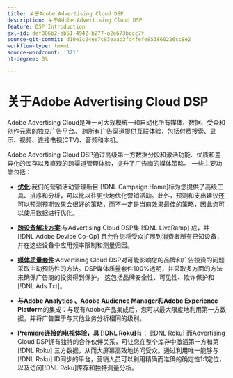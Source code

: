 ```yaml
---
title: 关于Adobe Advertising Cloud DSP
description: 关于Adobe Advertising Cloud DSP
feature: DSP Introduction
exl-id: def006b2-eb51-4942-b277-a2e673bccc7f
source-git-commit: d10e1c24ee7c93eaab3fd4fefe853860226cc8e2
workflow-type: tm+mt
source-wordcount: '321'
ht-degree: 0%

---
```


# 关于Adobe Advertising Cloud DSP

Adobe Advertising Cloud是唯一可大规模统一和自动化所有媒体、数据、受众和创作元素的独立广告平台。 跨所有广告渠道提供互联体验，包括付费搜索、显示、视频、连接电视(CTV)、音频和本机。

Adobe Advertising Cloud DSP通过高级第一方数据分段和激活功能、优质和差异化的库存以及直观的跨渠道管理体验，提升了广告商的媒体策略。 一些主要功能包括：

* [**优化**](features/optimization.md):我们的营销活动管理新目 [!DNL Campaign Home]标为您提供了高级工具、排序和分析，可以比以往更快地优化营销活动。此外，预测和支出建议还可以预测预期效果会很好的策略，而不一定是当前效果最佳的策略，因此您可以使用数据进行优化。

* [**跨设备解决方案**](features/cross-device-solutions.md):与Advertising Cloud DSP集 [!DNL LiveRamp] 成，并 [!DNL Adobe Device Co-Op] 且允许您将受众扩展到消费者所有已知设备，并在这些设备中应用频率限制和测量归因。

* [**媒体质量套件**](features/brand-safety-media-quality.md):Advertising Cloud DSP对可能影响您的品牌和广告投资的问题采取主动预防性的方法。DSP媒体质量套件100%透明，并采取多方面的方法来确保广告商的投资得到保护。 这包括品牌安全性、可见性、欺诈保护和[!DNL Ads.Txt]。

* **与Adobe Analytics [](/help/integrations/analytics/overview.md)、Adobe Audience Manager和Adobe Experience Platform**&#x200B;的集成：与现有Adobe产品集成后，您可以最大限度地利用第一方数据，并将广告置于与其他业务分析相同的级别。

* [**Premiere连接的电视体验，具 [!DNL Roku]**](/help/dsp/inventory/roku-inventory.md)有： [!DNL Roku] 而Advertising Cloud DSP拥有独特的合作伙伴关系，可让您在整个库存中激活第一方和第 [!DNL Roku] 三方数据，从而大屏幕高效地访问受众。通过利用唯一能够与[!DNL Roku] ID同步的平台，营销人员可以利用精确而准确的确定性1:1定位，以及访问[!DNL Roku]库存和独特测量分析。
